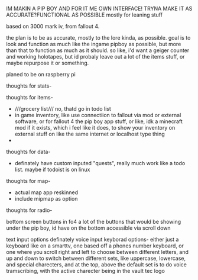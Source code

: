 IM MAKIN A PIP BOY AND FOR IT ME OWN INTERFACE!
TRYNA MAKE IT AS ACCURATE?FUNCTIONAL AS POSSIBLE
mostly for leaning stuff

based on 3000 mark iv, from fallout 4.

the plan is to be as accurate, mostly to the lore kinda, as possible.
goal is to look and function as much like the ingame pipboy as possible, but more than that to function as much as it should. so like, i'd want a geiger counter and working holotapes, but id probaly leave out a lot of the items stuff, or maybe repurpose it or something.


planed to be on raspberry pi


thoughts for stats-



thoughts for items-
- ///grocery list/// no, thatd go in todo list
- in game inventory, like use connectiion to fallout via mod or external software, or for fallout 4 the pip boy app stuff, or like, idk a minecraft mod if it exists, which i feel like it does, to show your inventory on external stuff on like the same internet or localhost type thing
- 



thoughts for data-
- definately have custom inputed "quests", really much work like a todo list. maybe if todoist is on linux


thoughts for map-
- actual map app reskinned
- include mipmap as option


thoughts for radio-


bottom screen buttons in fo4
    a lot of the buttons that would be showing under the pip boy, id have on the bottom accessible via scroll down

text input options
    definately voice input
    keyborad options- either just a keyboard like on a smarttv, one based off a phones number keyboard, or one where you scroll right and left to choose between different letters, and up and down to switch between different sets, like uppercase, lowercase, and special charecters, and at the top, above the default set is to do voice tramscribing, with the active charecter being in the vault tec logo
